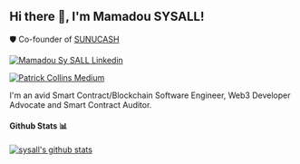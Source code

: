 <h2> Hi there 👋, I'm Mamadou SYSALL! </h2>

🛡️ Co-founder of [SUNUCASH](https://www.sunucash.tech/)

    
[![Mamadou Sy SALL Linkedin](https://img.shields.io/badge/LinkedIn-0077B5?style=for-the-badge&logo=linkedin&logoColor=white)](https://www.linkedin.com/in/mamadou-sy-sall-ba797a137/)

[![Patrick Collins Medium](https://img.shields.io/badge/Medium-000000?style=for-the-badge&logo=medium&logoColor=white)](https://medium.com/@sall.momo2/)


I'm an avid Smart Contract/Blockchain Software Engineer, Web3 Developer Advocate and Smart Contract Auditor.



#### Github Stats 📊

[![sysall's github stats](https://github-readme-stats.vercel.app/api?username=sysall)](https://github.com/anuraghazra/github-readme-stats)


<!--
**sysall/sysall** is a ✨ _special_ ✨ repository because its `README.md` (this file) appears on your GitHub profile.

Here are some ideas to get you started:

- 🔭 I’m currently working on ...
- 🌱 I’m currently learning ...
- 👯 I’m looking to collaborate on ...
- 🤔 I’m looking for help with ...
- 💬 Ask me about ...
- 📫 How to reach me: ...
- 😄 Pronouns: ...
- ⚡ Fun fact: ...
-->

